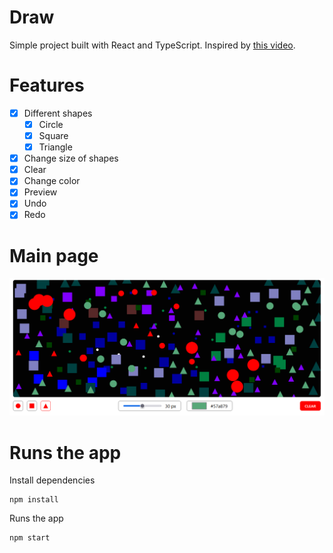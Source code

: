 # Draw

Simple project built with React and TypeScript.
Inspired by [this video](https://www.youtube.com/watch?v=dOsBtM2U018).

# Features

- [x] Different shapes
  - [x] Circle
  - [x] Square
  - [x] Triangle
- [x] Change size of shapes
- [x] Clear
- [x] Change color
- [x] Preview
- [x] Undo
- [x] Redo

# Main page

![Main page](screenshots/main-page.png)

# Runs the app

Install dependencies

```
npm install
```

Runs the app

```
npm start
```
